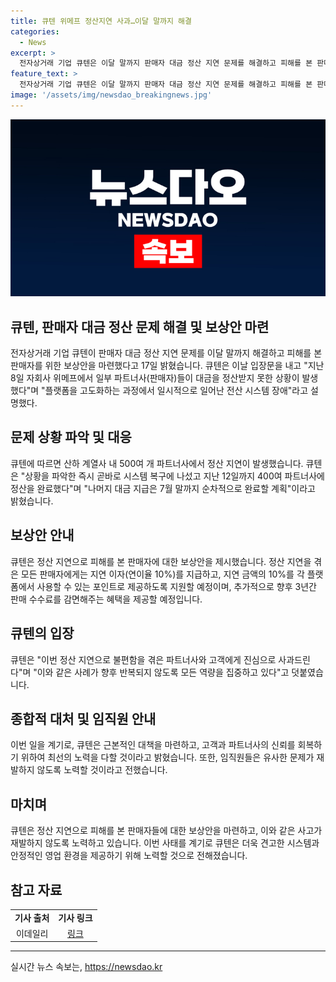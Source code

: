```yaml
---
title: 큐텐 위메프 정산지연 사과…이달 말까지 해결
categories:
  - News
excerpt: >
  전자상거래 기업 큐텐은 이달 말까지 판매자 대금 정산 지연 문제를 해결하고 피해를 본 판매자를 위한 보상안을 마련했다고 17일 밝혔다. 지난 8일 위메프에서 발생한 일시적인 전산 시스템 장애로 500여 개 파트너사에서 정산 지연이 발생했으나, 이미 400여 파트너사에 정산을 완료했고 나머지는 7월 말까지 완료할 계획이다. 또한, 정산 지연으로 피해를 본 판매자에게는 지연 이자와 포인트 제공 및 판매 수수료 감면 등의 보상안을 마련했다.
feature_text: >
  전자상거래 기업 큐텐은 이달 말까지 판매자 대금 정산 지연 문제를 해결하고 피해를 본 판매자를 위한 보상안을 마련했다고 17일 밝혔다. 지난 8일 위메프에서 발생한 일시적인 전산 시스템 장애로 500여 개 파트너사에서 정산 지연이 발생했으나, 이미 400여 파트너사에 정산을 완료했고 나머지는 7월 말까지 완료할 계획이다. 또한, 정산 지연으로 피해를 본 판매자에게는 지연 이자와 포인트 제공 및 판매 수수료 감면 등의 보상안을 마련했다.
image: '/assets/img/newsdao_breakingnews.jpg'
---
```


<p><img src="/assets/img/newsdao_breakingnews.jpg" alt="ranknews 속보" /></p>

<h2>큐텐, 판매자 대금 정산 문제 해결 및 보상안 마련</h2>

<p data-ke-size="size16">전자상거래 기업 큐텐이 판매자 대금 정산 지연 문제를 이달 말까지 해결하고 피해를 본 판매자를 위한 보상안을 마련했다고 17일 밝혔습니다. 큐텐은 이날 입장문을 내고 "지난 8일 자회사 위메프에서 일부 파트너사(판매자)들이 대금을 정산받지 못한 상황이 발생했다"며 "플랫폼을 고도화하는 과정에서 일시적으로 일어난 전산 시스템 장애"라고 설명했다.</p>

<h2 data-ke-size="size24">문제 상황 파악 및 대응</h2>

<p data-ke-size="size16">큐텐에 따르면 산하 계열사 내 500여 개 파트너사에서 정산 지연이 발생했습니다. 큐텐은 "상황을 파악한 즉시 곧바로 시스템 복구에 나섰고 지난 12일까지 400여 파트너사에 정산을 완료했다"며 "나머지 대금 지급은 7월 말까지 순차적으로 완료할 계획"이라고 밝혔습니다.</p>

<h2 data-ke-size="size24">보상안 안내</h2>

<p data-ke-size="size16">큐텐은 정산 지연으로 피해를 본 판매자에 대한 보상안을 제시했습니다. 정산 지연을 겪은 모든 판매자에게는 지연 이자(연이율 10%)를 지급하고, 지연 금액의 10%를 각 플랫폼에서 사용할 수 있는 포인트로 제공하도록 지원할 예정이며, 추가적으로 향후 3년간 판매 수수료를 감면해주는 혜택을 제공할 예정입니다.</p>

<h2 data-ke-size="size24">큐텐의 입장</h2>

<p data-ke-size="size16">큐텐은 "이번 정산 지연으로 불편함을 겪은 파트너사와 고객에게 진심으로 사과드린다"며 "이와 같은 사례가 향후 반복되지 않도록 모든 역량을 집중하고 있다"고 덧붙였습니다.</p>

<h2 data-ke-size="size24">종합적 대처 및 임직원 안내</h2>

<p data-ke-size="size16">이번 일을 계기로, 큐텐은 근본적인 대책을 마련하고, 고객과 파트너사의 신뢰를 회복하기 위하여 최선의 노력을 다할 것이라고 밝혔습니다. 또한, 임직원들은 유사한 문제가 재발하지 않도록 노력할 것이라고 전했습니다.</p>

<h2 data-ke-size="size24">마치며</h2>

<p data-ke-size="size16">큐텐은 정산 지연으로 피해를 본 판매자들에 대한 보상안을 마련하고, 이와 같은 사고가 재발하지 않도록 노력하고 있습니다. 이번 사태를 계기로 큐텐은 더욱 견고한 시스템과 안정적인 영업 환경을 제공하기 위해 노력할 것으로 전해졌습니다.</p>

<h2 data-ke-size="size24">참고 자료</h2>

<table>
<tbody>
<tr>
<td style="text-align: center; height: 17px;"><b>기사 출처</b></td>
<td style="text-align: center; height: 17px;"><b>기사 링크</b></td>
</tr>
<tr>
<td style="text-align: center; height: 17px;">이데일리</td>
<td style="text-align: center; height: 17px;"><a href="https://www.edaily.co.kr/news/read?newsId=01402166629084400&mediaCodeNo=257" target="_blank" rel="nofollow">링크</a></td>
</tr>
</tbody>
</table>

<hr>
실시간 뉴스 속보는, <a href="https://newsdao.kr" rel="dofollow">https://newsdao.kr</a>


